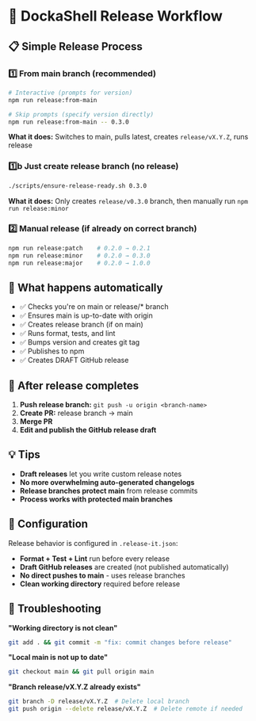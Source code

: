 # 🚀 DockaShell Release Workflow

## 📋 Simple Release Process

### 1️⃣ From main branch (recommended)

```bash
# Interactive (prompts for version)
npm run release:from-main

# Skip prompts (specify version directly)
npm run release:from-main -- 0.3.0
```

**What it does:** Switches to main, pulls latest, creates `release/vX.Y.Z`, runs release

### 1️⃣b Just create release branch (no release)

```bash
./scripts/ensure-release-ready.sh 0.3.0
```

**What it does:** Only creates `release/v0.3.0` branch, then manually run `npm run release:minor`

### 2️⃣ Manual release (if already on correct branch)

```bash
npm run release:patch    # 0.2.0 → 0.2.1
npm run release:minor    # 0.2.0 → 0.3.0
npm run release:major    # 0.2.0 → 1.0.0
```

## 🔄 What happens automatically

- ✅ Checks you're on main or release/\* branch
- ✅ Ensures main is up-to-date with origin
- ✅ Creates release branch (if on main)
- ✅ Runs format, tests, and lint
- ✅ Bumps version and creates git tag
- ✅ Publishes to npm
- ✅ Creates DRAFT GitHub release

## 📝 After release completes

1. **Push release branch:** `git push -u origin <branch-name>`
2. **Create PR:** release branch → main
3. **Merge PR**
4. **Edit and publish the GitHub release draft**

## 💡 Tips

- **Draft releases** let you write custom release notes
- **No more overwhelming auto-generated changelogs**
- **Release branches protect main** from release commits
- **Process works with protected main branches**

## 🔧 Configuration

Release behavior is configured in `.release-it.json`:

- **Format + Test + Lint** run before every release
- **Draft GitHub releases** are created (not published automatically)
- **No direct pushes to main** - uses release branches
- **Clean working directory** required before release

## 🚨 Troubleshooting

**"Working directory is not clean"**

```bash
git add . && git commit -m "fix: commit changes before release"
```

**"Local main is not up to date"**

```bash
git checkout main && git pull origin main
```

**"Branch release/vX.Y.Z already exists"**

```bash
git branch -D release/vX.Y.Z  # Delete local branch
git push origin --delete release/vX.Y.Z  # Delete remote if needed
```
